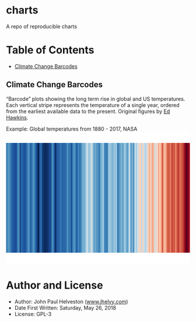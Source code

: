 charts
================

A repo of reproducible charts

# Table of Contents

  - [Climate Change Barcodes](#climate-change-barcodes)

## Climate Change Barcodes

“Barcode” plots showing the long term rise in global and US
temperatures. Each vertical stripe represents the temperature of a
single year, ordered from the earliest available data to the present.
Original figures by [Ed
Hawkins](http://www.climate-lab-book.ac.uk/2018/warming-stripes/#more-5516).

Example: Global temperatures from 1880 - 2017, NASA
![](README_files/figure-gfm/barcodePlot-1.png)<!-- -->

# Author and License

  - Author: John Paul Helveston (www.jhelvy.com)
  - Date First Written: Saturday, May 26, 2018
  - License: GPL-3
